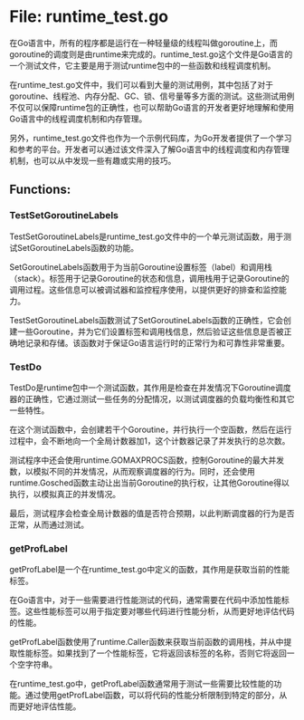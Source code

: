 # File: runtime_test.go

在Go语言中，所有的程序都是运行在一种轻量级的线程叫做goroutine上，而goroutine的调度则是由runtime来完成的。runtime_test.go这个文件是Go语言的一个测试文件，它主要是用于测试runtime包中的一些函数和线程调度机制。

在runtime_test.go文件中，我们可以看到大量的测试用例，其中包括了对于goroutine、线程池、内存分配、GC、锁、信号量等多方面的测试。这些测试用例不仅可以保障runtime包的正确性，也可以帮助Go语言的开发者更好地理解和使用Go语言中的线程调度机制和内存管理。

另外，runtime_test.go文件也作为一个示例代码库，为Go开发者提供了一个学习和参考的平台。开发者可以通过该文件深入了解Go语言中的线程调度和内存管理机制，也可以从中发现一些有趣或实用的技巧。

## Functions:

### TestSetGoroutineLabels

TestSetGoroutineLabels是runtime_test.go文件中的一个单元测试函数，用于测试SetGoroutineLabels函数的功能。 

SetGoroutineLabels函数用于为当前Goroutine设置标签（label）和调用栈（stack）。标签用于记录Goroutine的状态和信息，调用栈用于记录Goroutine的调用过程。这些信息可以被调试器和监控程序使用，以提供更好的排查和监控能力。 

TestSetGoroutineLabels函数测试了SetGoroutineLabels函数的正确性，它会创建一些Goroutine，并为它们设置标签和调用栈信息，然后验证这些信息是否被正确地记录和存储。该函数对于保证Go语言运行时的正常行为和可靠性非常重要。



### TestDo

TestDo是runtime包中一个测试函数，其作用是检查在并发情况下Goroutine调度器的正确性，它通过测试一些任务的分配情况，以测试调度器的负载均衡性和其它一些特性。

在这个测试函数中，会创建若干个Goroutine，并行执行一个空函数，然后在运行过程中，会不断地向一个全局计数器加1，这个计数器记录了并发执行的总次数。

测试程序中还会使用runtime.GOMAXPROCS函数，控制Goroutine的最大并发数，以模拟不同的并发情况，从而观察调度器的行为。同时，还会使用runtime.Gosched函数主动让出当前Goroutine的执行权，让其他Goroutine得以执行，以模拟真正的并发情况。

最后，测试程序会检查全局计数器的值是否符合预期，以此判断调度器的行为是否正常，从而通过测试。



### getProfLabel

getProfLabel是一个在runtime_test.go中定义的函数，其作用是获取当前的性能标签。

在Go语言中，对于一些需要进行性能测试的代码，通常需要在代码中添加性能标签。这些性能标签可以用于指定要对哪些代码进行性能分析，从而更好地评估代码的性能。

getProfLabel函数使用了runtime.Caller函数来获取当前函数的调用栈，并从中提取性能标签。如果找到了一个性能标签，它将返回该标签的名称，否则它将返回一个空字符串。

在runtime_test.go中，getProfLabel函数通常用于测试一些需要比较性能的功能。通过使用getProfLabel函数，可以将代码的性能分析限制到特定的部分，从而更好地评估性能。




